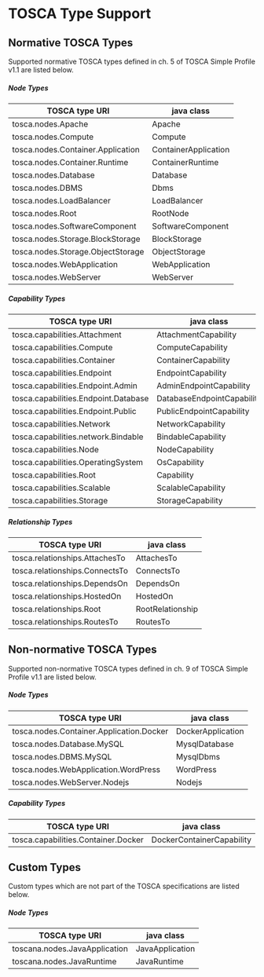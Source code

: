 # TOSCA Type Support

## Normative TOSCA Types
Supported normative TOSCA types defined in ch. 5 of TOSCA Simple Profile v1.1 are listed below.

##### Node Types
| TOSCA type URI                    | java class           |
|-----------------------------------|----------------------|
| tosca.nodes.Apache                | Apache               |
| tosca.nodes.Compute               | Compute              |
| tosca.nodes.Container.Application | ContainerApplication |
| tosca.nodes.Container.Runtime     | ContainerRuntime     |
| tosca.nodes.Database              | Database             |
| tosca.nodes.DBMS                  | Dbms                 |
| tosca.nodes.LoadBalancer          | LoadBalancer         |
| tosca.nodes.Root                  | RootNode             |
| tosca.nodes.SoftwareComponent     | SoftwareComponent    |
| tosca.nodes.Storage.BlockStorage  | BlockStorage         |
| tosca.nodes.Storage.ObjectStorage | ObjectStorage        |
| tosca.nodes.WebApplication        | WebApplication       |
| tosca.nodes.WebServer             | WebServer            |

##### Capability Types
| TOSCA type URI                       | java class                 |
|--------------------------------------|----------------------------|
| tosca.capabilities.Attachment        | AttachmentCapability       |
| tosca.capabilities.Compute           | ComputeCapability          |
| tosca.capabilities.Container         | ContainerCapability        |
| tosca.capabilities.Endpoint          | EndpointCapability         |
| tosca.capabilities.Endpoint.Admin    | AdminEndpointCapability    |
| tosca.capabilities.Endpoint.Database | DatabaseEndpointCapability |
| tosca.capabilities.Endpoint.Public   | PublicEndpointCapability   |
| tosca.capabilities.Network           | NetworkCapability          |
| tosca.capabilities.network.Bindable  | BindableCapability         |
| tosca.capabilities.Node              | NodeCapability             |
| tosca.capabilities.OperatingSystem   | OsCapability               |
| tosca.capabilities.Root              | Capability                 |
| tosca.capabilities.Scalable          | ScalableCapability         |
| tosca.capabilities.Storage           | StorageCapability          |

##### Relationship Types
| TOSCA type URI                 | java class       |
|--------------------------------|------------------|
| tosca.relationships.AttachesTo | AttachesTo       |
| tosca.relationships.ConnectsTo | ConnectsTo       |
| tosca.relationships.DependsOn  | DependsOn        |
| tosca.relationships.HostedOn   | HostedOn         |
| tosca.relationships.Root       | RootRelationship |
| tosca.relationships.RoutesTo   | RoutesTo         |

## Non-normative TOSCA Types
Supported non-normative TOSCA types defined in ch. 9 of TOSCA Simple Profile v1.1 are listed below.

##### Node Types
| TOSCA type URI                           | java class        |
|------------------------------------------|-------------------|
| tosca.nodes.Container.Application.Docker | DockerApplication |
| tosca.nodes.Database.MySQL               | MysqlDatabase     |
| tosca.nodes.DBMS.MySQL                   | MysqlDbms         |
| tosca.nodes.WebApplication.WordPress     | WordPress         |
| tosca.nodes.WebServer.Nodejs             | Nodejs            |

##### Capability Types
| TOSCA type URI                       | java class                 |
|--------------------------------------|----------------------------|
| tosca.capabilities.Container.Docker  | DockerContainerCapability  |

## Custom Types
Custom types which are not part of the TOSCA specifications are listed below.
##### Node Types
| TOSCA type URI                | java class      |
|-------------------------------|-----------------|
| toscana.nodes.JavaApplication | JavaApplication |
| toscana.nodes.JavaRuntime     | JavaRuntime     |
